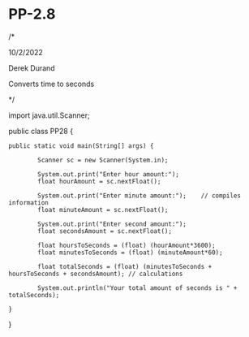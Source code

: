 # PP-2.8


/* 

10/2/2022

 Derek Durand

Converts time to seconds

*/ 

import java.util.Scanner;


public class PP28 {

    
    public static void main(String[] args) {
        
            Scanner sc = new Scanner(System.in);
            
            System.out.print("Enter hour amount:");      
            float hourAmount = sc.nextFloat();
            
            System.out.print("Enter minute amount:");    // compiles information
            float minuteAmount = sc.nextFloat(); 
            
            System.out.print("Enter second amount:");
            float secondsAmount = sc.nextFloat();
            
            float hoursToSeconds = (float) (hourAmount*3600);         
            float minutesToSeconds = (float) (minuteAmount*60);     
             
            float totalSeconds = (float) (minutesToSeconds + hoursToSeconds + secondsAmount); // calculations
            
            System.out.println("Your total amount of seconds is " + totalSeconds);
       
    }
    
}
